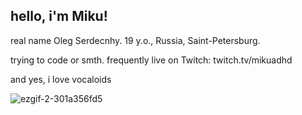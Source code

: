 ## hello, i'm Miku!

real name Oleg Serdecnhy.
19 y.o., Russia, Saint-Petersburg.

trying to code or smth.
frequently live on Twitch: twitch.tv/mikuadhd

and yes, i love vocaloids

![ezgif-2-301a356fd5](https://github.com/user-attachments/assets/e518d4f6-1995-4b24-87cb-4898ee8c661c)

<!--
**mikuadhd/mikuadhd** is a ✨ _special_ ✨ repository because its `README.md` (this file) appears on your GitHub profile.

Here are some ideas to get you started:

- 🔭 I’m currently working on ...
- 🌱 I’m currently learning ...
- 👯 I’m looking to collaborate on ...
- 🤔 I’m looking for help with ...
- 💬 Ask me about ...
- 📫 How to reach me: ...
- 😄 Pronouns: ...
- ⚡ Fun fact: ...
-->
